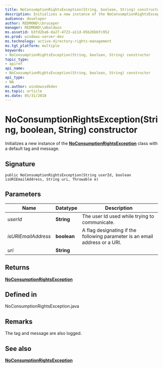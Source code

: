 ```yaml
---
title: NoConsumptionRightsException(String, boolean, String) constructor
description: Initializes a new instance of the NoConsumptionRightsException class with a default tag and message.
audience: developer
author: REDMOND\\bruceper
manager: REDMOND\\mbaldwin
ms.assetid: b3fd2ba6-da27-4723-a11d-05b26bbfc952
ms.prod: windows-server-dev
ms.technology: active-directory-rights-management
ms.tgt_platform: multiple
keywords:
- NoConsumptionRightsException(String, boolean, String) constructor
topic_type:
- apiref
api_name:
- NoConsumptionRightsException(String, boolean, String) constructor
api_type:
- NA
ms.author: windowssdkdev
ms.topic: article
ms.date: 05/31/2018
---
```


# NoConsumptionRightsException(String, boolean, String) constructor

Initializes a new instance of the [**NoConsumptionRightsException**](noconsumptionrightsexception-class-java.md) class with a default tag and message.

## Signature

``` syntax
public NoConsumptionRightsException(String userId, boolean isURIEmailAddress, String uri, Throwable e)
```

## Parameters



| Name                           | Datatype               | Description                                                                            |
|--------------------------------|------------------------|----------------------------------------------------------------------------------------|
| *userId*<br/>            | **String**<br/>  | The user Id used while trying to communicate.<br/>                               |
| *isURIEmailAddress*<br/> | **boolean**<br/> | A flag designating if the following parameter is an email address or a URI.<br/> |
| *uri*<br/>               | **String**<br/>  |                                                                                        |



 

## Returns

[**NoConsumptionRightsException**](noconsumptionrightsexception-class-java.md)

## Defined in

NoConsumptionRightsException.java

## Remarks

The tag and message are also logged.

## See also

<dl> <dt>

[**NoConsumptionRightsException**](noconsumptionrightsexception-class-java.md)
</dt> </dl>

 

 





